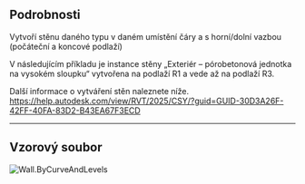 ## Podrobnosti
Vytvoří stěnu daného typu v daném umístění čáry a s horní/dolní vazbou (počáteční a koncové podlaží)

V následujícím příkladu je instance stěny „Exteriér – pórobetonová jednotka na vysokém sloupku“ vytvořena na podlaží R1 a vede až na podlaží R3.

Další informace o vytváření stěn naleznete níže.
https://help.autodesk.com/view/RVT/2025/CSY/?guid=GUID-30D3A26F-42FF-40FA-83D2-B43EA67F3ECD
___
## Vzorový soubor

![Wall.ByCurveAndLevels](./Revit.Elements.Wall.ByCurveAndLevels_img.jpg)
